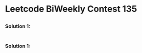 # Leetcode BiWeekly Contest 135

##

### Solution 1: 

```cpp

```

##

### Solution 1: 

```cpp

```